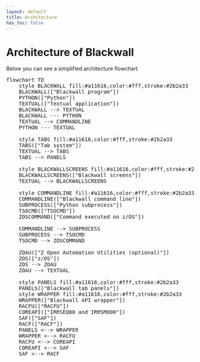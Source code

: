 ```yaml
---
layout: default
title: Architecture
has_toc: false
---
```


# Architecture of Blackwall

Below you can see a simplified architecture flowchart

<pre class="mermaid">
flowchart TD
    style BLACKWALL fill:#a11616,color:#fff,stroke:#2b2a33
    BLACKWALL(["Blackwall program"])
    PYTHON(["Python"])
    TEXTUAL(["Textual application"])
    BLACKWALL --> TEXTUAL
    BLACKWALL --- PYTHON
    TEXTUAL --> COMMANDLINE
    PYTHON --- TEXTUAL

    style TABS fill:#a11616,color:#fff,stroke:#2b2a33
    TABS(["Tab system"])
    TEXTUAL --> TABS
    TABS --> PANELS

    style BLACKWALLSCREENS fill:#a11616,color:#fff,stroke:#2b2a33
    BLACKWALLSCREENS(["Blackwall screens"])
    TEXTUAL --> BLACKWALLSCREENS

    style COMMANDLINE fill:#a11616,color:#fff,stroke:#2b2a33
    COMMANDLINE(["Blackwall command line"])
    SUBPROCESS(["Python subprocess"])
    TSOCMD(["TSOCMD"])
    ZOSCOMMAND(["Command executed on z/OS"])
    
    COMMANDLINE --> SUBPROCESS
    SUBPROCESS --> TSOCMD
    TSOCMD --> ZOSCOMMAND

    ZOAU(["Z Open Automation Utilities (optional)"])
    ZOS(["z/OS"])
    ZOS --> ZOAU
    ZOAU --> TEXTUAL

    style PANELS fill:#a11616,color:#fff,stroke:#2b2a33
    PANELS(["Blackwall tab panels"])
    style WRAPPER fill:#a11616,color:#fff,stroke:#2b2a33
    WRAPPER(["Blackwall API wrapper"])
    RACFU(["RACFU"])
    COREAPI(["IRRSEQ00 and IRRSMO00"])
    SAF(["SAF"])
    RACF(["RACF"])
    PANELS <--> WRAPPER
    WRAPPER <--> RACFU
    RACFU <--> COREAPI
    COREAPI <--> SAF
    SAF <--> RACF
</pre>
